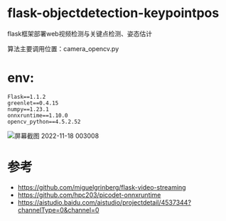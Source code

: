 # flask-objectdetection-keypointpos
flask框架部署web视频检测与关键点检测、姿态估计

算法主要调用位置：camera_opencv.py

# env:
```
Flask==1.1.2
greenlet==0.4.15
numpy==1.23.1
onnxruntime==1.10.0
opencv_python==4.5.2.52

```

![屏幕截图 2022-11-18 003008](https://user-images.githubusercontent.com/36963108/202504214-5abb84ed-5d4f-48b8-a5f4-56030e1359b0.png)



# 参考

- https://github.com/miguelgrinberg/flask-video-streaming
- https://github.com/hpc203/picodet-onnxruntime
- https://aistudio.baidu.com/aistudio/projectdetail/4537344?channelType=0&channel=0
